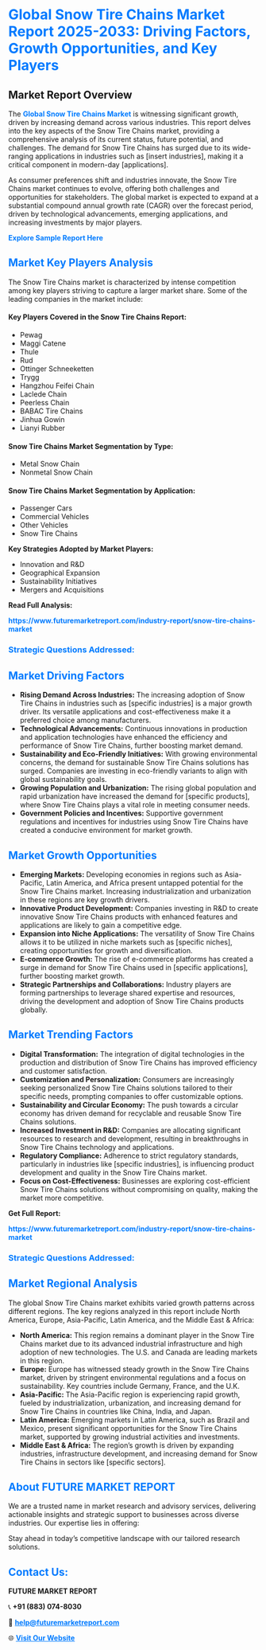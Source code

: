 <h1 style="color: #007BFF;">Global Snow Tire Chains Market Report 2025-2033: Driving Factors, Growth Opportunities, and Key Players</h1>

<section id="overview">
<h2>Market Report Overview</h2>
<p>The <a href="https://www.futuremarketreport.com/industry-report/snow-tire-chains-market" style="color: #007BFF; text-decoration: none;"><strong>Global Snow Tire Chains Market</strong></a> is witnessing significant growth, driven by increasing demand across various industries. This report delves into the key aspects of the Snow Tire Chains market, providing a comprehensive analysis of its current status, future potential, and challenges. The demand for Snow Tire Chains has surged due to its wide-ranging applications in industries such as [insert industries], making it a critical component in modern-day [applications].</p>
<p>As consumer preferences shift and industries innovate, the Snow Tire Chains market continues to evolve, offering both challenges and opportunities for stakeholders. The global market is expected to expand at a substantial compound annual growth rate (CAGR) over the forecast period, driven by technological advancements, emerging applications, and increasing investments by major players.</p>
</section>

<section id="overview">
<p><a href="https://www.futuremarketreport.com/request-sample/reportId=126462" style="color: #007BFF; text-decoration: none;"><strong>Explore Sample Report Here</strong></a></p>
</section>

<section id="key-players">
<h2 style="color: #007BFF;">Market Key Players Analysis</h2>
<p>The Snow Tire Chains market is characterized by intense competition among key players striving to capture a larger market share. Some of the leading companies in the market include:</p>
<h4>Key Players Covered in the Snow Tire Chains Report:</h4>
<ul><li>Pewag</li><li>Maggi Catene</li><li>Thule</li><li>Rud</li><li>Ottinger Schneeketten</li><li>Trygg</li><li>Hangzhou Feifei Chain</li><li>Laclede Chain</li><li>Peerless Chain</li><li>BABAC Tire Chains</li><li>Jinhua Gowin</li><li>Lianyi Rubber</li></ul>
<h4>Snow Tire Chains Market Segmentation by Type:</h4>
<ul><li>Metal Snow Chain</li><li>Nonmetal Snow Chain</li></ul>

<h4>Snow Tire Chains Market Segmentation by Application:</h4>
<ul><li>Passenger Cars</li><li>Commercial Vehicles</li><li>Other Vehicles</li><li>Snow Tire Chains</li></ul>
<p><strong>Key Strategies Adopted by Market Players:</strong></p>
<ul>
<li>Innovation and R&D</li>
<li>Geographical Expansion</li>
<li>Sustainability Initiatives</li>
<li>Mergers and Acquisitions</li>
</ul>
</section>

<section>
<p><strong>Read Full Analysis: </strong></p><a href="https://www.futuremarketreport.com/industry-report/snow-tire-chains-market" style="color: #007BFF; text-decoration: none;"><strong>https://www.futuremarketreport.com/industry-report/snow-tire-chains-market</strong></a>
<h3 style="color: #007BFF;">Strategic Questions Addressed:</h3>
</section>

<section id="driving-factors">
<h2 style="color: #007BFF;">Market Driving Factors</h2>
<ul>
<li><strong>Rising Demand Across Industries:</strong> The increasing adoption of Snow Tire Chains in industries such as [specific industries] is a major growth driver. Its versatile applications and cost-effectiveness make it a preferred choice among manufacturers.</li>
<li><strong>Technological Advancements:</strong> Continuous innovations in production and application technologies have enhanced the efficiency and performance of Snow Tire Chains, further boosting market demand.</li>
<li><strong>Sustainability and Eco-Friendly Initiatives:</strong> With growing environmental concerns, the demand for sustainable Snow Tire Chains solutions has surged. Companies are investing in eco-friendly variants to align with global sustainability goals.</li>
<li><strong>Growing Population and Urbanization:</strong> The rising global population and rapid urbanization have increased the demand for [specific products], where Snow Tire Chains plays a vital role in meeting consumer needs.</li>
<li><strong>Government Policies and Incentives:</strong> Supportive government regulations and incentives for industries using Snow Tire Chains have created a conducive environment for market growth.</li>
</ul>
</section>

<section id="growth-opportunities">
<h2 style="color: #007BFF;">Market Growth Opportunities</h2>
<ul>
<li><strong>Emerging Markets:</strong> Developing economies in regions such as Asia-Pacific, Latin America, and Africa present untapped potential for the Snow Tire Chains market. Increasing industrialization and urbanization in these regions are key growth drivers.</li>
<li><strong>Innovative Product Development:</strong> Companies investing in R&D to create innovative Snow Tire Chains products with enhanced features and applications are likely to gain a competitive edge.</li>
<li><strong>Expansion into Niche Applications:</strong> The versatility of Snow Tire Chains allows it to be utilized in niche markets such as [specific niches], creating opportunities for growth and diversification.</li>
<li><strong>E-commerce Growth:</strong> The rise of e-commerce platforms has created a surge in demand for Snow Tire Chains used in [specific applications], further boosting market growth.</li>
<li><strong>Strategic Partnerships and Collaborations:</strong> Industry players are forming partnerships to leverage shared expertise and resources, driving the development and adoption of Snow Tire Chains products globally.</li>
</ul>
</section>

<section id="trending-factors">
<h2 style="color: #007BFF;">Market Trending Factors</h2>
<ul>
<li><strong>Digital Transformation:</strong> The integration of digital technologies in the production and distribution of Snow Tire Chains has improved efficiency and customer satisfaction.</li>
<li><strong>Customization and Personalization:</strong> Consumers are increasingly seeking personalized Snow Tire Chains solutions tailored to their specific needs, prompting companies to offer customizable options.</li>
<li><strong>Sustainability and Circular Economy:</strong> The push towards a circular economy has driven demand for recyclable and reusable Snow Tire Chains solutions.</li>
<li><strong>Increased Investment in R&D:</strong> Companies are allocating significant resources to research and development, resulting in breakthroughs in Snow Tire Chains technology and applications.</li>
<li><strong>Regulatory Compliance:</strong> Adherence to strict regulatory standards, particularly in industries like [specific industries], is influencing product development and quality in the Snow Tire Chains market.</li>
<li><strong>Focus on Cost-Effectiveness:</strong> Businesses are exploring cost-efficient Snow Tire Chains solutions without compromising on quality, making the market more competitive.</li>
</ul>
</section>

<section>
<p><strong>Get Full Report: </strong></p><a href="https://www.futuremarketreport.com/industry-report/snow-tire-chains-market" style="color: #007BFF; text-decoration: none;"><strong>https://www.futuremarketreport.com/industry-report/snow-tire-chains-market</strong></a>
<h3 style="color: #007BFF;">Strategic Questions Addressed:</h3>
</section>


<section id="regional-analysis">
<h2 style="color: #007BFF;">Market Regional Analysis</h2>
<p>The global Snow Tire Chains market exhibits varied growth patterns across different regions. The key regions analyzed in this report include North America, Europe, Asia-Pacific, Latin America, and the Middle East & Africa:</p>
<ul>
<li><strong>North America:</strong> This region remains a dominant player in the Snow Tire Chains market due to its advanced industrial infrastructure and high adoption of new technologies. The U.S. and Canada are leading markets in this region.</li>
<li><strong>Europe:</strong> Europe has witnessed steady growth in the Snow Tire Chains market, driven by stringent environmental regulations and a focus on sustainability. Key countries include Germany, France, and the U.K.</li>
<li><strong>Asia-Pacific:</strong> The Asia-Pacific region is experiencing rapid growth, fueled by industrialization, urbanization, and increasing demand for Snow Tire Chains in countries like China, India, and Japan.</li>
<li><strong>Latin America:</strong> Emerging markets in Latin America, such as Brazil and Mexico, present significant opportunities for the Snow Tire Chains market, supported by growing industrial activities and investments.</li>
<li><strong>Middle East & Africa:</strong> The region’s growth is driven by expanding industries, infrastructure development, and increasing demand for Snow Tire Chains in sectors like [specific sectors].</li>
</ul>
</section>

<footer>
<h2 style="color: #007BFF;">About FUTURE MARKET REPORT</h2>
<p>We are a trusted name in market research and advisory services, delivering actionable insights and strategic support to businesses across diverse industries. Our expertise lies in offering:</p>

<p>Stay ahead in today’s competitive landscape with our tailored research solutions.</p>

<h2 style="color: #007BFF;">Contact Us:</h2>
<p><strong>FUTURE MARKET REPORT</strong></p>
<p>📞 <strong>+91 (883) 074-8030</strong></p>
<p>📧 <strong><a href="mailto:help@futuremarketreport.com" style="color: #007BFF;">help@futuremarketreport.com</a></strong></p>
<p>🌐 <strong><a href="https://www.futuremarketreport.com/" style="color: #007BFF;">Visit Our Website</a></strong></p>
</footer>